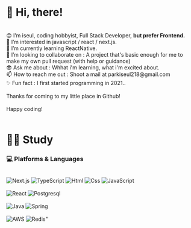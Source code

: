 <h1>👋 Hi, there!</h1>
<br/>
😊 I’m iseul, coding hobbyist, Full Stack Developer, <b>but prefer Frontend.</b>
<br/>
👀 I’m interested in javascript / react / next.js.
<br/>
🌱 I’m currently learning ReactNative.
<br/>
💞️ I’m looking to collaborate on : A project that's basic enough for me to make my own pull request (with help or guidance)
<br/>
😎 Ask me about : Whhat i'm learning, what i'm excited about.
<br/>
📫 How to reach me out : Shoot a mail at parkiseul218@gmail.com
<br/>
✨ Fun fact : I first started programming in 2021..
<br/><br/>
Thanks for coming to my little place in Github!
<br/>
<br/>
Happy coding!
<br/>
<br/>

<h1>💪🏻 Study</h1>
    <h3>💻 Platforms & Languages</h3>
  <br/>
   <div>
      <img alt="Next.js" src ="https://img.shields.io/badge/Next.js-000000.svg?&style=for-the-badge&logo=Next.js&logoColor=white"/>
      <img alt="TypeScript" src ="https://img.shields.io/badge/TypeScriipt-3178C6.svg?&style=for-the-badge&logo=TypeScript&logoColor=white"/>
      <img alt="Html" src ="https://img.shields.io/badge/HTML5-E34F26.svg?&style=for-the-badge&logo=HTML5&logoColor=white"/>
      <img alt="Css" src ="https://img.shields.io/badge/CSS3-1572B6.svg?&style=for-the-badge&logo=CSS3&logoColor=white"/>
      <img alt="JavaScript" src ="https://img.shields.io/badge/JavaScriipt-F7DF1E.svg?&style=for-the-badge&logo=JavaScript&logoColor=black"/>
  </div>
  <br/>
  <div>
      <img alt="React" src ="https://img.shields.io/badge/React-61DAFB.svg?&style=for-the-badge&logo=React&logoColor=black"/>
      <img alt="Postgresql" src ="https://img.shields.io/badge/Postgresql-4169E1.svg?&style=for-the-badge&logo=Postgresql&logoColor=white"/>
  </div>
  <br/>
   <div>
      <img alt="Java" src ="https://img.shields.io/badge/Java-007396.svg?&style=for-the-badge&logo=Java&logoColor=white"/>
      <img alt="Spring" src ="https://img.shields.io/badge/Spring-6DB33F.svg?&style=for-the-badge&logo=Spring&logoColor=white"/>
  </div>
  <br/>
  <div>
      <img alt="AWS" src ="https://img.shields.io/badge/AWS-232F3E.svg?&style=for-the-badge&logo=AmazonAWS&logoColor=white"/>
        <img alt=Redis" src ="https://img.shields.io/badge/Redis-DC382D.svg?&style=for-the-badge&logo=Redis&logoColor=white"/>
  </div>

